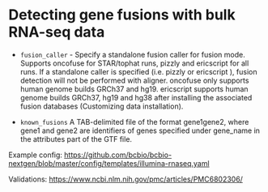 # Detecting gene fusions with bulk RNA-seq data

- `fusion_caller` - Specify a standalone fusion caller for fusion mode. Supports oncofuse for STAR/tophat runs, pizzly and ericscript for all runs. If a standalone caller is specified (i.e. pizzly or ericscript ), fusion detection will not be performed with aligner. oncofuse only supports human genome builds GRCh37 and hg19. ericscript supports human genome builds GRCh37, hg19 and hg38 after installing the associated fusion databases (Customizing data installation).

- `known_fusions` A TAB-delimited file of the format gene1<tab>gene2, where gene1 and gene2 are identifiers of genes specified under gene_name in the attributes part of the GTF file.


Example config: https://github.com/bcbio/bcbio-nextgen/blob/master/config/templates/illumina-rnaseq.yaml
  
Validations: https://www.ncbi.nlm.nih.gov/pmc/articles/PMC6802306/
